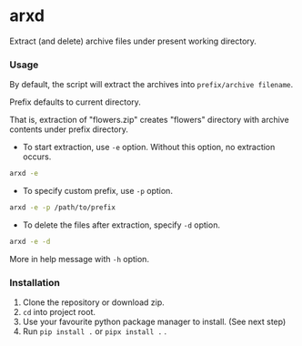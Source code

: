 # arxd
Extract (and delete) archive files under present working directory.


### Usage
By default, the script will extract the archives into `prefix/archive filename`.

Prefix defaults to current directory.

That is, extraction of "flowers.zip" creates "flowers" directory with archive
contents under prefix directory.

- To start extraction, use `-e` option. Without this option, no extraction occurs.
```bash
arxd -e
```

- To specify custom prefix, use `-p` option.
```bash
arxd -e -p /path/to/prefix
```

- To delete the files after extraction, specify `-d` option.
```bash
arxd -e -d
```

More in help message with `-h` option.


### Installation
1. Clone the repository or download zip.
2. `cd` into project root.
3. Use your favourite python package manager to install. (See next step)
4. Run `pip install .` or `pipx install .` .
